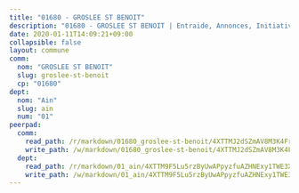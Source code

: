 ```yaml
---
title: "01680 - GROSLEE ST BENOIT"
description: "01680 - GROSLEE ST BENOIT | Entraide, Annonces, Initiatives"
date: 2020-01-11T14:09:21+09:00
collapsible: false
layout: commune
comm:
  nom: "GROSLEE ST BENOIT"
  slug: groslee-st-benoit
  cp: "01680"
dept:
  nom: "Ain"
  slug: ain
  num: "01"
peerpad:
  comm:
    read_path: /r/markdown/01680_groslee-st-benoit/4XTTMJ2dSZmAV8M3K4FrAKLeekgBDiJmi7mEeQ95xKrC3xU5G
    write_path: /w/markdown/01680_groslee-st-benoit/4XTTMJ2dSZmAV8M3K4FrAKLeekgBDiJmi7mEeQ95xKrC3xU5G-K3TgUtbEWL1kUjuRHWmn8VxDMWgL8TPUoB7UoNbmjhDMdQ8Fsdhiimupak85ogUQ7rGtBK1x1Tzpf3xZ95z1XXpZRtziDymwHGB7v3q8paj7hNxjZ3cCXtc1Z53RMVnmV5yFrAkJ
  dept:
    read_path: /r/markdown/01_ain/4XTTM9F5Lu5rzByUwAPpyzfuAZHNExy1TWE3X3wiTrPFfiAJr
    write_path: /w/markdown/01_ain/4XTTM9F5Lu5rzByUwAPpyzfuAZHNExy1TWE3X3wiTrPFfiAJr-K3TgUnxzeFoJA4CB58vXNvKXURJneTNZHUsypAQGicGiZu7AS2sPbjspGpj7s3MmMv58YhkLaSUMQMHaiKAfoMv6wF36Urxbqqh8MmnXpnKkbVhnAishABEkMRAiyAt8GGJ1Jer2
---
```


